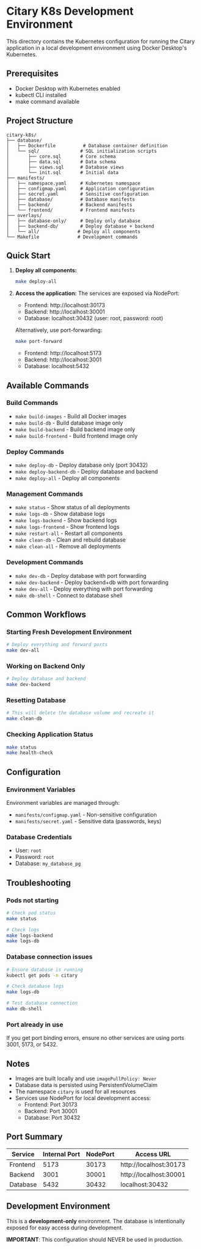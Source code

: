 # Citary K8s Development Environment

This directory contains the Kubernetes configuration for running the Citary application in a local development environment using Docker Desktop's Kubernetes.

## Prerequisites

- Docker Desktop with Kubernetes enabled
- kubectl CLI installed
- make command available

## Project Structure

```
citary-k8s/
├── database/
│   ├── Dockerfile          # Database container definition
│   └── sql/               # SQL initialization scripts
│       ├── core.sql       # Core schema
│       ├── data.sql       # Data schema
│       ├── views.sql      # Database views
│       └── init.sql       # Initial data
├── manifests/
│   ├── namespace.yaml     # Kubernetes namespace
│   ├── configmap.yaml     # Application configuration
│   ├── secret.yaml        # Sensitive configuration
│   ├── database/          # Database manifests
│   ├── backend/           # Backend manifests
│   └── frontend/          # Frontend manifests
├── overlays/
│   ├── database-only/     # Deploy only database
│   ├── backend-db/        # Deploy database + backend
│   └── all/              # Deploy all components
└── Makefile              # Development commands
```

## Quick Start

1. **Deploy all components:**
   ```bash
   make deploy-all
   ```

2. **Access the application:**
   The services are exposed via NodePort:
   - Frontend: http://localhost:30173
   - Backend: http://localhost:30001
   - Database: localhost:30432 (user: root, password: root)

   Alternatively, use port-forwarding:
   ```bash
   make port-forward
   ```
   - Frontend: http://localhost:5173
   - Backend: http://localhost:3001
   - Database: localhost:5432

## Available Commands

### Build Commands
- `make build-images` - Build all Docker images
- `make build-db` - Build database image only
- `make build-backend` - Build backend image only
- `make build-frontend` - Build frontend image only

### Deploy Commands
- `make deploy-db` - Deploy database only (port 30432)
- `make deploy-backend-db` - Deploy database and backend
- `make deploy-all` - Deploy all components

### Management Commands
- `make status` - Show status of all deployments
- `make logs-db` - Show database logs
- `make logs-backend` - Show backend logs
- `make logs-frontend` - Show frontend logs
- `make restart-all` - Restart all components
- `make clean-db` - Clean and rebuild database
- `make clean-all` - Remove all deployments

### Development Commands
- `make dev-db` - Deploy database with port forwarding
- `make dev-backend` - Deploy backend+db with port forwarding
- `make dev-all` - Deploy everything with port forwarding
- `make db-shell` - Connect to database shell

## Common Workflows

### Starting Fresh Development Environment
```bash
# Deploy everything and forward ports
make dev-all
```

### Working on Backend Only
```bash
# Deploy database and backend
make dev-backend
```

### Resetting Database
```bash
# This will delete the database volume and recreate it
make clean-db
```

### Checking Application Status
```bash
make status
make health-check
```

## Configuration

### Environment Variables
Environment variables are managed through:
- `manifests/configmap.yaml` - Non-sensitive configuration
- `manifests/secret.yaml` - Sensitive data (passwords, keys)

### Database Credentials
- User: `root`
- Password: `root`
- Database: `my_database_pg`

## Troubleshooting

### Pods not starting
```bash
# Check pod status
make status

# Check logs
make logs-backend
make logs-db
```

### Database connection issues
```bash
# Ensure database is running
kubectl get pods -n citary

# Check database logs
make logs-db

# Test database connection
make db-shell
```

### Port already in use
If you get port binding errors, ensure no other services are using ports 3001, 5173, or 5432.

## Notes

- Images are built locally and use `imagePullPolicy: Never`
- Database data is persisted using PersistentVolumeClaim
- The namespace `citary` is used for all resources
- Services use NodePort for local development access:
  - Frontend: Port 30173
  - Backend: Port 30001
  - Database: Port 30432

## Port Summary

| Service | Internal Port | NodePort | Access URL |
|---------|--------------|----------|------------|
| Frontend | 5173 | 30173 | http://localhost:30173 |
| Backend | 3001 | 30001 | http://localhost:30001 |
| Database | 5432 | 30432 | localhost:30432 |

## Development Environment

This is a **development-only** environment. The database is intentionally exposed for easy access during development. 

**IMPORTANT**: This configuration should NEVER be used in production.